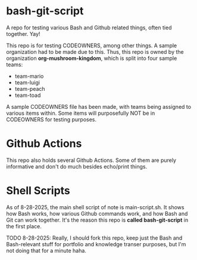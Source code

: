 # bash-git-script

A repo for testing various Bash and Github related things, often tied together. Yay!

This repo is for testing CODEOWNERS, among other things. A sample organization had to be made due to this. Thus, this repo is owned by the organization **org-mushroom-kingdom**, which is split into four sample teams:

- team-mario
- team-luigi
- team-peach
- team-toad

A sample CODEOWNERS file has been made, with teams being assigned to various items within. Some items will purposefully NOT be in CODEOWNERS for testing purposes. 

# Github Actions

This repo also holds several Github Actions. Some of them are purely informative and don't do much besides echo/print things. 

# Shell Scripts

As of 8-28-2025, the main shell script of note is main-script.sh. It shows how Bash works, how various Github commands work, and how Bash and Git can work together. It's the reason this repo is **called bash-git-script** in the first place. 

TODO 8-28-2025: Really, I should fork this repo, keep just the Bash and Bash-relevant stuff for portfolio and knowledge transer purposes, but I'm not doing that for a minute haha.